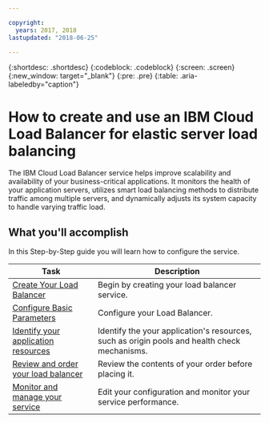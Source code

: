 ```yaml
---

copyright:
  years: 2017, 2018
lastupdated: "2018-06-25"

---
```


{:shortdesc: .shortdesc}
{:codeblock: .codeblock}
{:screen: .screen}
{:new_window: target="_blank"}
{:pre: .pre}
{:table: .aria-labeledby="caption"}

# How to create and use an IBM Cloud Load Balancer for elastic server load balancing
The IBM Cloud Load Balancer service helps improve scalability and availability of your business-critical applications. It monitors the health of your application servers, utilizes smart load balancing methods to distribute traffic among multiple servers, and dynamically adjusts its system capacity to handle varying traffic load. 

## What you'll accomplish

In this Step-by-Step guide you will learn how to configure the service.   


Task  | Description
------------- | -------------
[Create Your Load Balancer](create-load-balancer.html) | Begin by creating your load balancer service.
[Configure Basic Parameters](begin-lb-config.html) | Configure your Load Balancer.
[Identify your application resources](identify-app-resources.html) | Identify the your application's resources, such as origin pools and health check mechanisms.
[Review and order your load balancer](order-lb.html) | Review the contents of your order before placing it.
[Monitor and manage your service](managing-lb.html) | Edit your configuration and monitor your service performance.
